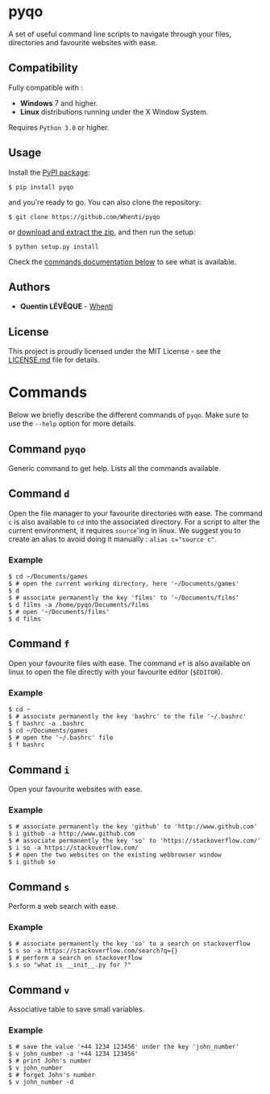

# pyqo
A set of useful command line scripts to navigate through your files, directories and favourite websites with ease.

## Compatibility
Fully compatible with :

- **Windows** 7 and higher.
- **Linux** distributions running under the X Window System.

Requires `Python 3.0` or higher.

## Usage
Install the [PyPI package](https://pypi.python.org/pypi/pyqo/):
```
$ pip install pyqo
```
and you're ready to go.
You can also clone the repository:
```
$ git clone https://github.com/Whenti/pyqo
```
or [download and extract the zip](https://github.com/Whenti/pyqo/archive/master.zip), and then run the setup:
```
$ python setup.py install
```

Check the [commands documentation below](https://github.com/Whenti/pyqo#Commands) to see what is available.

## Authors

* **Quentin LÉVÊQUE** - [Whenti](https://github.com/Whenti)

## License
This project is proudly licensed under the MIT License - see the [LICENSE.md](LICENSE.md) file for details.

# Commands
Below we briefly describe the different commands of `pyqo`. Make sure to use the `--help` option for more details.


## Command ``pyqo``

Generic command to get help. Lists all the commands available.


## Command ``d``

Open the file manager to your favourite directories with ease.
The command ``c`` is also available to ``cd`` into the associated directory.
For a script to alter the current environment, it requires `source`'ing in linux.
We suggest you to create an alias to avoid doing it manually : `alias c="source c"`.

### Example

```
$ cd ~/Documents/games
$ # open the current working directory, here '~/Documents/games'
$ d
$ # associate permanently the key 'films' to '~/Documents/films'
$ d films -a /home/pyqo/Documents/films
$ # open '~/Documents/films'
$ d films
```

## Command ``f``

Open your favourite files with ease.
The command ``ef`` is also available on linux to open the file directly with your favourite editor (```$EDITOR```).

### Example

```
$ cd ~
$ # associate permanently the key 'bashrc' to the file '~/.bashrc'
$ f bashrc -a .bashrc
$ cd ~/Documents/games
$ # open the '~/.bashrc' file
$ f bashrc
```

## Command ``i``

Open your favourite websites with ease.

### Example

```
$ # associate permanently the key 'github' to 'http://www.github.com'
$ i github -a http://www.github.com
$ # associate permanently the key 'so' to 'https://stackoverflow.com/'
$ i so -a https://stackoverflow.com/
$ # open the two websites on the existing webbrowser window
$ i github so
```

## Command ``s``

Perform a web search with ease.

### Example

```
$ # associate permanently the key 'so' to a search on stackoverflow
$ s so -a https://stackoverflow.com/search?q={}
$ # perform a search on stackoverflow
$ s so "what is __init__.py for ?"
```

## Command ``v``
Associative table to save small variables.
### Example
```
$ # save the value '+44 1234 123456' under the key 'john_number'
$ v john_number -a '+44 1234 123456'
$ # print John's number
$ v john_number
$ # forget John's number
$ v john_number -d
```
